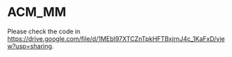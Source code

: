 # ACM_MM
Please check the code in https://drive.google.com/file/d/1MEbl97XTCZnTpkHFTBxjrnJ4c_1KaFxD/view?usp=sharing.

